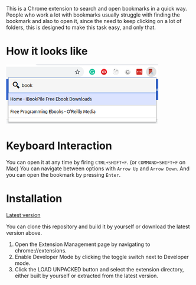 This is a Chrome extension to search and open bookmarks in a quick way. People who work a lot with bookmarks usually struggle with finding the bookmark and also to open it, since the need to keep clicking on a lot of folders, this is designed to make this task easy, and only that.

# How it looks like
![Image of the Extension](./public/images/extension.png)

# Keyboard Interaction
You can open it at any time by firing `CTRL+SHIFT+F`. (or `COMMAND+SHIFT+F` on Mac)
You can navigate between options with `Arrow Up` and `Arrow Down`.
And you can open the bookmark by pressing `Enter`.

# Installation
[Latest version](https://github.com/ramonpm/go-to-bookmark/releases/latest/download/go-to-bookmark.zip)

You can clone this repository and build it by yourself or download the latest version above.

1. Open the Extension Management page by navigating to chrome://extensions.
2. Enable Developer Mode by clicking the toggle switch next to Developer mode.
3. Click the LOAD UNPACKED button and select the extension directory, either built by yourself or extracted from the latest version.
